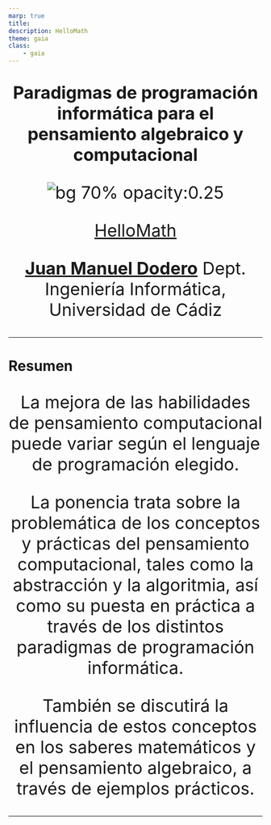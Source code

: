 ```yaml
---
marp: true
title: 
description: HelloMath
theme: gaia
class:
    - gaia
---
```


<!-- size: 16:9 -->

<!-- _class: lead -->

<style scoped>
p {
  font-size: 34px; 
  text-align: center;
}
</style>

**Paradigmas de programación informática para el pensamiento algebraico y computacional**

![bg 70% opacity:0.25](./assets/)

[HelloMath](https://)


**[Juan Manuel Dodero](https://twitter.com/jmdodero)**
Dept. Ingeniería Informática, Universidad de Cádiz

<!-- 


-->

---

<!-- _class: lead -->
<!-- _class: gaia -->

# Resumen  

La mejora de las habilidades de pensamiento computacional puede variar según el lenguaje de programación elegido.

La ponencia trata sobre la problemática de los conceptos y prácticas del pensamiento computacional, tales como la abstracción y la algoritmia, así como su puesta en práctica a través de los distintos paradigmas de programación informática.

También se discutirá la influencia de estos conceptos en los saberes matemáticos y el pensamiento algebraico, a través de ejemplos prácticos.

---

